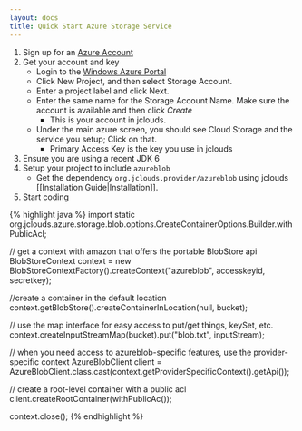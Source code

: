```yaml
---
layout: docs
title: Quick Start Azure Storage Service
---
```


1. Sign up for an [Azure Account](http://www.microsoft.com/windowsazure/offers/)
2. Get your account and key
	* Login to the [Windows Azure Portal](http://windows.azure.com)
	* Click New Project, and then select Storage Account.
	* Enter a project label and click Next.
	* Enter the same name for the Storage Account Name. Make sure the account is available and then click _Create_
		* This is your account in jclouds.
	* Under the main azure screen, you should see Cloud Storage and the service you setup; Click on that. 
		* Primary Access Key is the key you use in jclouds
3. Ensure you are using a recent JDK 6
4. Setup your project to include `azureblob`
	* Get the dependency `org.jclouds.provider/azureblob` using jclouds [[Installation Guide|Installation]].
5. Start coding

{% highlight java %}
import static org.jclouds.azure.storage.blob.options.CreateContainerOptions.Builder.withPublicAcl;

// get a context with amazon that offers the portable BlobStore api
BlobStoreContext context = new BlobStoreContextFactory().createContext("azureblob", accesskeyid, secretkey);

//create a container in the default location
context.getBlobStore().createContainerInLocation(null, bucket);

// use the map interface for easy access to put/get things, keySet, etc.
context.createInputStreamMap(bucket).put("blob.txt", inputStream);

// when you need access to azureblob-specific features, use the provider-specific context
AzureBlobClient client = AzureBlobClient.class.cast(context.getProviderSpecificContext().getApi());

// create a root-level container with a public acl
client.createRootContainer(withPublicAc());

context.close();
{% endhighlight %}
